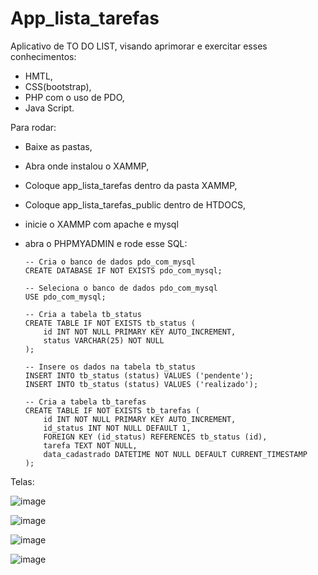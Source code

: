 # App_lista_tarefas

Aplicativo de TO DO LIST, visando aprimorar e exercitar esses conhecimentos: 
  - HMTL, 
  - CSS(bootstrap),
  - PHP com o uso de PDO,
  - Java Script.

Para rodar:

- Baixe as pastas,

- Abra onde instalou o XAMMP,

- Coloque app_lista_tarefas dentro da pasta XAMMP,

- Coloque app_lista_tarefas_public dentro de HTDOCS,
  
- inicie o XAMMP com apache e mysql
  
- abra o PHPMYADMIN e rode esse SQL:
  
      -- Cria o banco de dados pdo_com_mysql
      CREATE DATABASE IF NOT EXISTS pdo_com_mysql;
      
      -- Seleciona o banco de dados pdo_com_mysql
      USE pdo_com_mysql;
      
      -- Cria a tabela tb_status
      CREATE TABLE IF NOT EXISTS tb_status (
          id INT NOT NULL PRIMARY KEY AUTO_INCREMENT,
          status VARCHAR(25) NOT NULL
      );
      
      -- Insere os dados na tabela tb_status
      INSERT INTO tb_status (status) VALUES ('pendente');
      INSERT INTO tb_status (status) VALUES ('realizado');
      
      -- Cria a tabela tb_tarefas
      CREATE TABLE IF NOT EXISTS tb_tarefas (
          id INT NOT NULL PRIMARY KEY AUTO_INCREMENT,
          id_status INT NOT NULL DEFAULT 1,
          FOREIGN KEY (id_status) REFERENCES tb_status (id),
          tarefa TEXT NOT NULL,
          data_cadastrado DATETIME NOT NULL DEFAULT CURRENT_TIMESTAMP
      );

Telas:

![image](https://github.com/felipesphair/App_lista_tarefas/assets/107360437/9f848169-5962-4083-ae8d-cc41abdee054)

![image](https://github.com/felipesphair/App_lista_tarefas/assets/107360437/c58804dc-6099-4f61-ae41-856dca93db13)

![image](https://github.com/felipesphair/App_lista_tarefas/assets/107360437/bfa368e8-397d-4a76-b6f8-1d1856bc4c1b)

![image](https://github.com/felipesphair/App_lista_tarefas/assets/107360437/93243f5d-fe77-40ee-a360-61c666c564c9)



